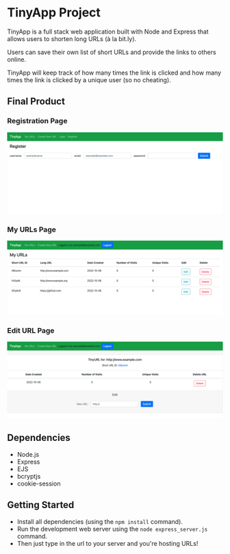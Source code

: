# TinyApp Project

TinyApp is a full stack web application built with Node and Express that allows users to shorten long URLs (à la bit.ly).

Users can save their own list of short URLs and provide the links to others online.

TinyApp will keep track of how many times the link is clicked and how many times the link is clicked by a unique user (so no cheating).

## Final Product

### Registration Page
!["Registration Page"](/Photos/RegisterPage.png?raw=true "Registration Page")

### My URLs Page
!["My URLs Page"](/Photos/myURLs.png?raw=true "My URLs Page")

### Edit URL Page
!["Edit URL Page"](/Photos/editURL.png?raw=true "Edit URL Page")

## Dependencies

- Node.js
- Express
- EJS
- bcryptjs
- cookie-session

## Getting Started

- Install all dependencies (using the `npm install` command).
- Run the development web server using the `node express_server.js` command.
- Then just type in the url to your server and you're hosting URLs!
